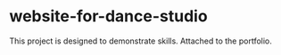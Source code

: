 # website-for-dance-studio
This project is designed to demonstrate skills. Attached to the portfolio.
